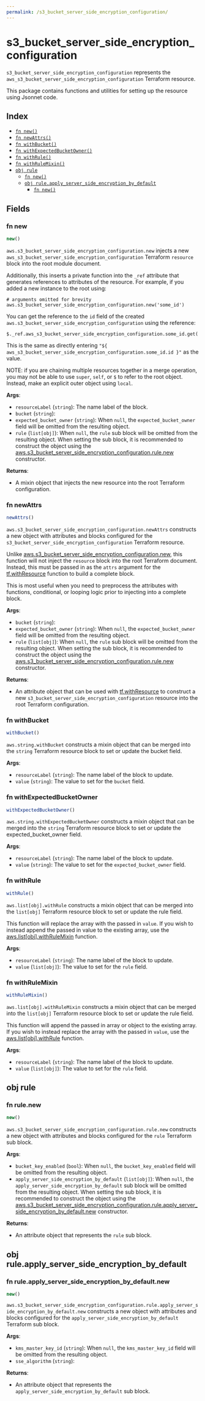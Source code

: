 ```yaml
---
permalink: /s3_bucket_server_side_encryption_configuration/
---
```


# s3_bucket_server_side_encryption_configuration

`s3_bucket_server_side_encryption_configuration` represents the `aws_s3_bucket_server_side_encryption_configuration` Terraform resource.



This package contains functions and utilities for setting up the resource using Jsonnet code.


## Index

* [`fn new()`](#fn-new)
* [`fn newAttrs()`](#fn-newattrs)
* [`fn withBucket()`](#fn-withbucket)
* [`fn withExpectedBucketOwner()`](#fn-withexpectedbucketowner)
* [`fn withRule()`](#fn-withrule)
* [`fn withRuleMixin()`](#fn-withrulemixin)
* [`obj rule`](#obj-rule)
  * [`fn new()`](#fn-rulenew)
  * [`obj rule.apply_server_side_encryption_by_default`](#obj-ruleapply_server_side_encryption_by_default)
    * [`fn new()`](#fn-ruleapply_server_side_encryption_by_defaultnew)

## Fields

### fn new

```ts
new()
```


`aws.s3_bucket_server_side_encryption_configuration.new` injects a new `aws_s3_bucket_server_side_encryption_configuration` Terraform `resource`
block into the root module document.

Additionally, this inserts a private function into the `_ref` attribute that generates references to attributes of the
resource. For example, if you added a new instance to the root using:

    # arguments omitted for brevity
    aws.s3_bucket_server_side_encryption_configuration.new('some_id')

You can get the reference to the `id` field of the created `aws.s3_bucket_server_side_encryption_configuration` using the reference:

    $._ref.aws_s3_bucket_server_side_encryption_configuration.some_id.get('id')

This is the same as directly entering `"${ aws_s3_bucket_server_side_encryption_configuration.some_id.id }"` as the value.

NOTE: if you are chaining multiple resources together in a merge operation, you may not be able to use `super`, `self`,
or `$` to refer to the root object. Instead, make an explicit outer object using `local`.

**Args**:
  - `resourceLabel` (`string`): The name label of the block.
  - `bucket` (`string`): 
  - `expected_bucket_owner` (`string`):  When `null`, the `expected_bucket_owner` field will be omitted from the resulting object.
  - `rule` (`list[obj]`):  When `null`, the `rule` sub block will be omitted from the resulting object. When setting the sub block, it is recommended to construct the object using the [aws.s3_bucket_server_side_encryption_configuration.rule.new](#fn-s3bucketserversideencryptionconfigurationrulenew) constructor.

**Returns**:
- A mixin object that injects the new resource into the root Terraform configuration.


### fn newAttrs

```ts
newAttrs()
```


`aws.s3_bucket_server_side_encryption_configuration.newAttrs` constructs a new object with attributes and blocks configured for the `s3_bucket_server_side_encryption_configuration`
Terraform resource.

Unlike [aws.s3_bucket_server_side_encryption_configuration.new](#fn-s3bucketserversideencryptionconfigurationnew), this function will not inject the `resource`
block into the root Terraform document. Instead, this must be passed in as the `attrs` argument for the
[tf.withResource](https://github.com/tf-libsonnet/core/tree/main/docs#fn-withresource) function to build a complete block.

This is most useful when you need to preprocess the attributes with functions, conditional, or looping logic prior to
injecting into a complete block.

**Args**:
  - `bucket` (`string`): 
  - `expected_bucket_owner` (`string`):  When `null`, the `expected_bucket_owner` field will be omitted from the resulting object.
  - `rule` (`list[obj]`):  When `null`, the `rule` sub block will be omitted from the resulting object. When setting the sub block, it is recommended to construct the object using the [aws.s3_bucket_server_side_encryption_configuration.rule.new](#fn-s3bucketserversideencryptionconfigurationrulenew) constructor.

**Returns**:
  - An attribute object that can be used with [tf.withResource](https://github.com/tf-libsonnet/core/tree/main/docs#fn-withresource) to construct a new `s3_bucket_server_side_encryption_configuration` resource into the root Terraform configuration.


### fn withBucket

```ts
withBucket()
```

`aws.string.withBucket` constructs a mixin object that can be merged into the `string`
Terraform resource block to set or update the bucket field.



**Args**:
  - `resourceLabel` (`string`): The name label of the block to update.
  - `value` (`string`): The value to set for the `bucket` field.


### fn withExpectedBucketOwner

```ts
withExpectedBucketOwner()
```

`aws.string.withExpectedBucketOwner` constructs a mixin object that can be merged into the `string`
Terraform resource block to set or update the expected_bucket_owner field.



**Args**:
  - `resourceLabel` (`string`): The name label of the block to update.
  - `value` (`string`): The value to set for the `expected_bucket_owner` field.


### fn withRule

```ts
withRule()
```

`aws.list[obj].withRule` constructs a mixin object that can be merged into the `list[obj]`
Terraform resource block to set or update the rule field.

This function will replace the array with the passed in `value`. If you wish to instead append the
passed in value to the existing array, use the [aws.list[obj].withRuleMixin](TODO) function.


**Args**:
  - `resourceLabel` (`string`): The name label of the block to update.
  - `value` (`list[obj]`): The value to set for the `rule` field.


### fn withRuleMixin

```ts
withRuleMixin()
```

`aws.list[obj].withRuleMixin` constructs a mixin object that can be merged into the `list[obj]`
Terraform resource block to set or update the rule field.

This function will append the passed in array or object to the existing array. If you wish
to instead replace the array with the passed in `value`, use the [aws.list[obj].withRule](TODO)
function.


**Args**:
  - `resourceLabel` (`string`): The name label of the block to update.
  - `value` (`list[obj]`): The value to set for the `rule` field.


## obj rule



### fn rule.new

```ts
new()
```


`aws.s3_bucket_server_side_encryption_configuration.rule.new` constructs a new object with attributes and blocks configured for the `rule`
Terraform sub block.



**Args**:
  - `bucket_key_enabled` (`bool`):  When `null`, the `bucket_key_enabled` field will be omitted from the resulting object.
  - `apply_server_side_encryption_by_default` (`list[obj]`):  When `null`, the `apply_server_side_encryption_by_default` sub block will be omitted from the resulting object. When setting the sub block, it is recommended to construct the object using the [aws.s3_bucket_server_side_encryption_configuration.rule.apply_server_side_encryption_by_default.new](#fn-ruleapplyserversideencryptionbydefaultnew) constructor.

**Returns**:
  - An attribute object that represents the `rule` sub block.


## obj rule.apply_server_side_encryption_by_default



### fn rule.apply_server_side_encryption_by_default.new

```ts
new()
```


`aws.s3_bucket_server_side_encryption_configuration.rule.apply_server_side_encryption_by_default.new` constructs a new object with attributes and blocks configured for the `apply_server_side_encryption_by_default`
Terraform sub block.



**Args**:
  - `kms_master_key_id` (`string`):  When `null`, the `kms_master_key_id` field will be omitted from the resulting object.
  - `sse_algorithm` (`string`): 

**Returns**:
  - An attribute object that represents the `apply_server_side_encryption_by_default` sub block.
